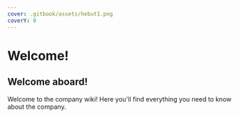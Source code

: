 ```yaml
---
cover: .gitbook/assets/hebut1.png
coverY: 0
---
```


# Welcome!

## Welcome aboard!

Welcome to the company wiki! Here you'll find everything you need to know about the company.
